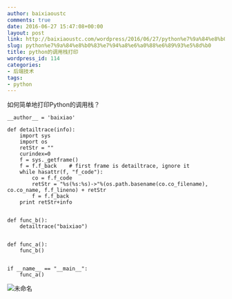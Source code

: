 ```yaml
---
author: baixiaoustc
comments: true
date: 2016-06-27 15:47:08+00:00
layout: post
link: http://baixiaoustc.com/wordpress/2016/06/27/python%e7%9a%84%e8%b0%83%e7%94%a8%e6%a0%88%e6%89%93%e5%8d%b0/
slug: python%e7%9a%84%e8%b0%83%e7%94%a8%e6%a0%88%e6%89%93%e5%8d%b0
title: python的调用栈打印
wordpress_id: 114
categories:
- 后端技术
tags:
- python
---
```


如何简单地打印Python的调用栈？

    
    __author__ = 'baixiao'
    
    def detailtrace(info):
        import sys
        import os
        retStr = ""
        curindex=0
        f = sys._getframe()
        f = f.f_back    # first frame is detailtrace, ignore it
        while hasattr(f, "f_code"):
            co = f.f_code
            retStr = "%s(%s:%s)->"%(os.path.basename(co.co_filename), co.co_name, f.f_lineno) + retStr
            f = f.f_back
        print retStr+info
    
    
    def func_b():
        detailtrace("baixiao")
    
    
    def func_a():
        func_b()
    
    
    if __name__ == "__main__":
        func_a()
    
    


![未命名](http://baixiaoustc.com/wordpress/wp-content/uploads/2016/06/未命名-5.png)
